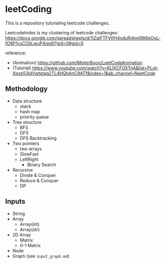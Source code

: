 # leetCoding
 
This is a repository tutorialing leetcode challenges.

LeetcodeIndex is my clustering of leetcode challenges:
https://docs.google.com/spreadsheets/d/1iZgiFTFVtfH4xduRrAm08t6eOoL-fO6FfvuCCbLwuP4/edit?gid=0#gid=0

reference:
- (Animation) https://github.com/MisterBooo/LeetCodeAnimation
- (Tutorial) https://www.youtube.com/watch?v=KLlXCFG5TnA&list=PLot-Xpze53ldVwtstag2TL4HQhAnC8ATf&index=1&ab_channel=NeetCode

## Methodology

- Data structure
    - stack
    - hash map
    - priority queue
- Tree structure
    - BFS
    - DFS
    - DFS Backtracking
- Two pointers
    - two arrays
    - SlowFast
    - LeftRight
        - Binary Search
- Recursive
    - Divide & Conquer
    - Reduce & Conquer
    - DP
  
## Inputs

- String
- Array
  - Array(int)
  - Array(str)
- 2D Array
  - Matrix
  - 0-1 Matrix
- Node
- Graph (see `input_graph.md`)